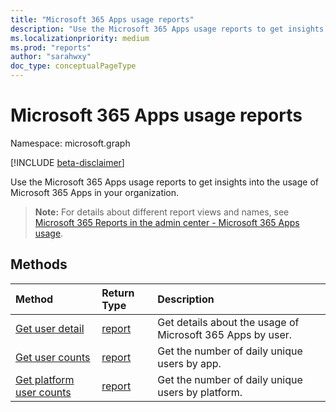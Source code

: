 ```yaml
---
title: "Microsoft 365 Apps usage reports"
description: "Use the Microsoft 365 Apps usage reports to get insights into the usage of Microsoft 365 Apps in your organization."
ms.localizationpriority: medium
ms.prod: "reports"
author: "sarahwxy"
doc_type: conceptualPageType
---
```


# Microsoft 365 Apps usage reports

Namespace: microsoft.graph

[!INCLUDE [beta-disclaimer](../../includes/beta-disclaimer.md)]

Use the Microsoft 365 Apps usage reports to get insights into the usage of Microsoft 365 Apps in your organization.

> **Note:** For details about different report views and names, see [Microsoft 365 Reports in the admin center - Microsoft 365 Apps usage](/microsoft-365/admin/activity-reports/microsoft365-apps-usage).

## Methods

| Method                                                                        | Return Type                                    | Description                                                |
| :---------------------------------------------------------------------------- | :--------------------------------------------- | :--------------------------------------------------------- |
| [Get user detail](../api/reportroot-getm365appuserdetail.md)                  | [report](../resources/intune-shared-report.md) | Get details about the usage of Microsoft 365 Apps by user. |
| [Get user counts](../api/reportroot-getm365appusercounts.md)                  | [report](../resources/intune-shared-report.md) | Get the number of daily unique users by app.               |
| [Get platform user counts](../api/reportroot-getm365appplatformusercounts.md) | [report](../resources/intune-shared-report.md) | Get the number of daily unique users by platform.          |
